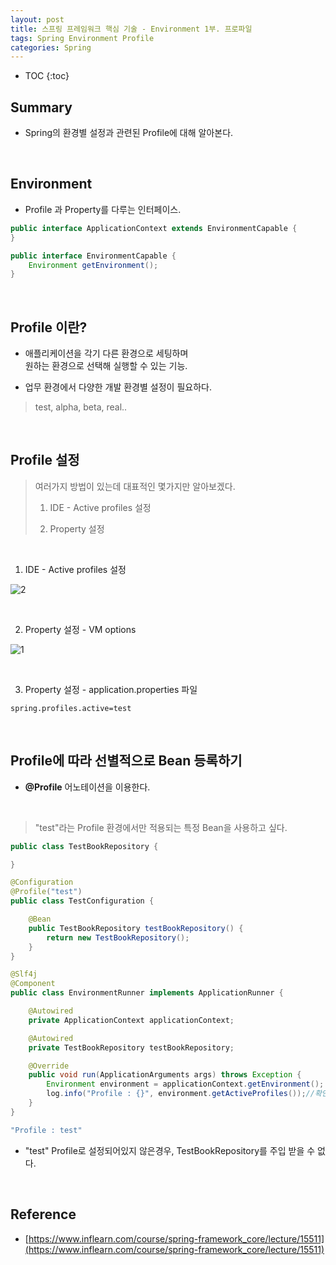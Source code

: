 ```yaml
---
layout: post
title: 스프링 프레임워크 핵심 기술 - Environment 1부. 프로파일
tags: Spring Environment Profile
categories: Spring
---
```


* TOC
{:toc}

## Summary
* Spring의 환경별 설정과 관련된 Profile에 대해 알아본다.

<!--more-->
  
<br>  

## Environment
* Profile 과 Property를 다루는 인터페이스.

```java
public interface ApplicationContext extends EnvironmentCapable {
}

public interface EnvironmentCapable {
    Environment getEnvironment();
}
```

<br>  

## Profile 이란?
* 애플리케이션을 각기 다른 환경으로 세팅하며<br>원하는 환경으로 선택해 실행할 수 있는 기능.

* 업무 환경에서 다양한 개발 환경별 설정이 필요하다.  

> test, alpha, beta, real..

<br>  

## Profile 설정  
> 여러가지 방법이 있는데 대표적인 몇가지만 알아보겠다.
>
> 1. IDE - Active profiles 설정
>
> 2. Property 설정

<br>  

1) IDE - Active profiles 설정

![2](https://user-images.githubusercontent.com/25604495/82731877-b9470e00-9d44-11ea-8772-6de83e3c87a4.PNG)

<br>  

2) Property 설정 - VM options  

![1](https://user-images.githubusercontent.com/25604495/82731878-ba783b00-9d44-11ea-8feb-4a21e82dbaef.PNG)

<br>  

3) Property 설정 - application.properties 파일  

```properties
spring.profiles.active=test
```

<br>  

## Profile에 따라 선별적으로 Bean 등록하기
* **@Profile** 어노테이션을 이용한다.

<br>  

> "test"라는 Profile 환경에서만 적용되는 특정 Bean을 사용하고 싶다.

```java
public class TestBookRepository {

}

@Configuration
@Profile("test")
public class TestConfiguration {

    @Bean
    public TestBookRepository testBookRepository() {
        return new TestBookRepository();
    }
}

@Slf4j
@Component
public class EnvironmentRunner implements ApplicationRunner {

    @Autowired
    private ApplicationContext applicationContext;

    @Autowired
    private TestBookRepository testBookRepository;

    @Override
    public void run(ApplicationArguments args) throws Exception {
        Environment environment = applicationContext.getEnvironment();
        log.info("Profile : {}", environment.getActiveProfiles());//확인
    }
}
```

```java
"Profile : test"
```

* "test" Profile로 설정되어있지 않은경우, TestBookRepository를 주입 받을 수 없다.
  
<br>  

## Reference
* [https://www.inflearn.com/course/spring-framework_core/lecture/15511](https://www.inflearn.com/course/spring-framework_core/lecture/15511)  